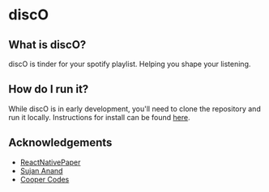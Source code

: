 # discO
## What is discO?
discO is tinder for your spotify playlist. Helping you shape your listening.
## How do I run it?
While discO is in early development, you'll need to clone the repository and run it locally.
Instructions for install can be found [here](https://docs.google.com/document/d/1pkUt5LXk3noipUiT96OC8gkVhgr0BLXfYjDINfYgr3g/edit?usp=sharing).
## Acknowledgements
- [ReactNativePaper](https://callstack.github.io/react-native-paper/)
- [Sujan Anand](https://www.youtube.com/watch?v=mVd8XQ9Pl-0)
- [Cooper Codes](https://youtu.be/1PWDxgqLmDA)

